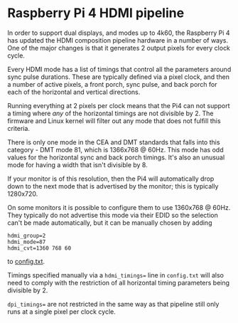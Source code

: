 # Raspberry Pi 4 HDMI pipeline

In order to support dual displays, and modes up to 4k60, the Raspberry Pi 4 has updated the HDMI composition pipeline hardware in a number of ways. One of the major changes is that it generates 2 output pixels for every clock cycle.

Every HDMI mode has a list of timings that control all the parameters around sync pulse durations. These are typically defined via a pixel clock, and then a number of active pixels, a front porch, sync pulse, and back porch for each of the horizontal and vertical directions. 

Running everything at 2 pixels per clock means that the Pi4 can not support a timing where _any_ of the horizontal timings are not divisible by 2. The firmware and Linux kernel will filter out any mode that does not fulfill this criteria.

There is only one mode in the CEA and DMT standards that falls into this category - DMT mode 81, which is 1366x768 @ 60Hz. This mode has odd values for the horizontal sync and back porch timings. It's also an unusual mode for having a width that isn't divisible by 8.

If your monitor is of this resolution, then the Pi4 will automatically drop down to the next mode that is advertised by the monitor; this is typically 1280x720.

On some monitors it is possible to configure them to use 1360x768 @ 60Hz. They typically do not advertise this mode via their EDID so the selection can't be made automatically, but it can be manually chosen by adding

```
hdmi_group=2
hdmi_mode=87
hdmi_cvt=1360 768 60
```
to [config.txt](video.md).

Timings specified manually via a `hdmi_timings=` line in `config.txt` will also need to comply with the restriction of all horizontal timing parameters being divisible by 2.

`dpi_timings=` are not restricted in the same way as that pipeline still only runs at a single pixel per clock cycle.

